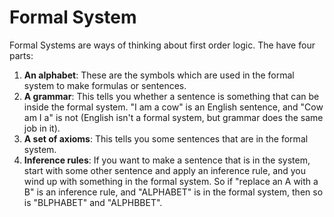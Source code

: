 # Formal System

Formal Systems are ways of thinking about first order logic. The have four parts:

1. **An alphabet**: These are the symbols which are used in the formal system to make formulas or sentences.
2. **A grammar**: This tells you whether a sentence is something that can be inside the formal system. "I am a cow" is an English sentence, and "Cow am I a" is not (English isn't a formal system, but grammar does the same job in it).
3. **A set of axioms**: This tells you some sentences that are in the formal system.
4. **Inference rules**: If you want to make a sentence that is in the system, start with some other sentence and apply an inference rule, and you wind up with something in the formal system. So if "replace an A with a B" is an inference rule, and "ALPHABET" is in the formal system, then so is "BLPHABET" and "ALPHBBET".